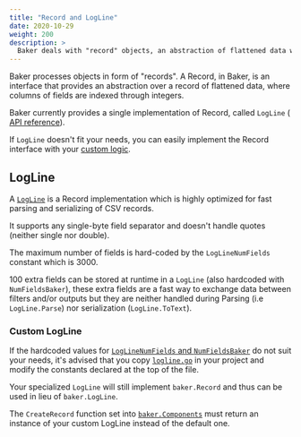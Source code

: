 ```yaml
---
title: "Record and LogLine"
date: 2020-10-29
weight: 200
description: >
  Baker deals with "record" objects, an abstraction of flattened data with indexed fields.
---
```


Baker processes objects in form of "records". A Record, in Baker, is an interface that
provides an abstraction over a record of flattened data, where columns of fields are
indexed through integers.

Baker currently provides a single implementation of Record, called `LogLine` (
[API reference](https://pkg.go.dev/github.com/AdRoll/baker#LogLine)).

If `LogLine` doesn't fit your needs, you can easily implement the Record interface with your
[custom logic](#custom-logline).

## LogLine

A [`LogLine`](https://pkg.go.dev/github.com/AdRoll/baker#LogLine) is a Record implementation 
which is highly optimized for fast parsing and serializing of CSV records.  

It supports any single-byte field separator and doesn't handle quotes (neither single nor double).  

The maximum number of fields is hard-coded by the `LogLineNumFields` constant which is 3000.  

100 extra fields can be stored at runtime in a `LogLine` (also hardcoded with `NumFieldsBaker`),
these extra fields are a fast way to exchange data between filters and/or outputs but they are
neither handled during Parsing (i.e `LogLine.Parse`) nor serialization (`LogLine.ToText`).

### Custom LogLine

If the hardcoded values for
[`LogLineNumFields` and `NumFieldsBaker`](https://pkg.go.dev/github.com/AdRoll/baker#pkg-constants)
do not suit your needs, it's advised that you copy [`logline.go`](https://github.com/AdRoll/baker/blob/main/logline.go)
in your project and modify the constants declared at the top of the file.

Your specialized `LogLine` will still implement `baker.Record` and thus can be used in lieu
of `baker.LogLine`.

The `CreateRecord` function set into
[`baker.Components`](https://pkg.go.dev/github.com/AdRoll/baker#Components) must return an
instance of your custom LogLine instead of the default one.
